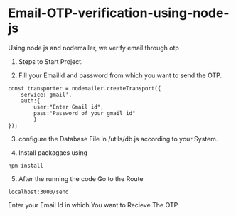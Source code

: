 # Email-OTP-verification-using-node-js
Using node js and nodemailer, we verify email through otp

1. Steps to Start Project.

2. Fill your EmailId and password from which you want to send the OTP.
```
const transporter = nodemailer.createTransport({
    service:'gmail',
    auth:{
        user:"Enter Gmail id",
        pass:"Password of your gmail id"
        }
});
```

3. configure the Database File in /utils/db.js  according to your System.

4. Install packagaes using 
```
npm install
```

5. After the running the code Go to the Route 
```
localhost:3000/send
````
Enter your Email Id in which You want to Recieve The OTP
